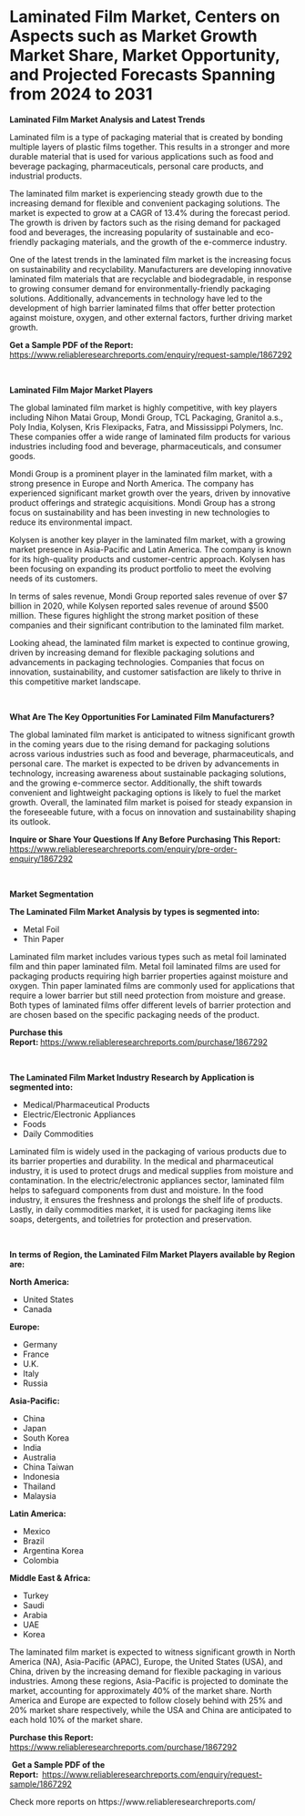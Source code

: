 <p><h1>Laminated Film Market, Centers on Aspects such as Market Growth Market Share, Market Opportunity, and Projected Forecasts Spanning from 2024 to 2031</h1></p><p><strong>Laminated Film Market Analysis and Latest Trends</strong></p>
<p><p>Laminated film is a type of packaging material that is created by bonding multiple layers of plastic films together. This results in a stronger and more durable material that is used for various applications such as food and beverage packaging, pharmaceuticals, personal care products, and industrial products.</p><p>The laminated film market is experiencing steady growth due to the increasing demand for flexible and convenient packaging solutions. The market is expected to grow at a CAGR of 13.4% during the forecast period. The growth is driven by factors such as the rising demand for packaged food and beverages, the increasing popularity of sustainable and eco-friendly packaging materials, and the growth of the e-commerce industry.</p><p>One of the latest trends in the laminated film market is the increasing focus on sustainability and recyclability. Manufacturers are developing innovative laminated film materials that are recyclable and biodegradable, in response to growing consumer demand for environmentally-friendly packaging solutions. Additionally, advancements in technology have led to the development of high barrier laminated films that offer better protection against moisture, oxygen, and other external factors, further driving market growth.</p></p>
<p><strong>Get a Sample PDF of the Report:&nbsp;</strong> <a href="https://www.reliableresearchreports.com/enquiry/request-sample/1867292">https://www.reliableresearchreports.com/enquiry/request-sample/1867292</a></p>
<p>&nbsp;</p>
<p><strong>Laminated Film Major Market Players</strong></p>
<p><p>The global laminated film market is highly competitive, with key players including Nihon Matai Group, Mondi Group, TCL Packaging, Granitol a.s., Poly India, Kolysen, Kris Flexipacks, Fatra, and Mississippi Polymers, Inc. These companies offer a wide range of laminated film products for various industries including food and beverage, pharmaceuticals, and consumer goods.</p><p>Mondi Group is a prominent player in the laminated film market, with a strong presence in Europe and North America. The company has experienced significant market growth over the years, driven by innovative product offerings and strategic acquisitions. Mondi Group has a strong focus on sustainability and has been investing in new technologies to reduce its environmental impact.</p><p>Kolysen is another key player in the laminated film market, with a growing market presence in Asia-Pacific and Latin America. The company is known for its high-quality products and customer-centric approach. Kolysen has been focusing on expanding its product portfolio to meet the evolving needs of its customers.</p><p>In terms of sales revenue, Mondi Group reported sales revenue of over $7 billion in 2020, while Kolysen reported sales revenue of around $500 million. These figures highlight the strong market position of these companies and their significant contribution to the laminated film market.</p><p>Looking ahead, the laminated film market is expected to continue growing, driven by increasing demand for flexible packaging solutions and advancements in packaging technologies. Companies that focus on innovation, sustainability, and customer satisfaction are likely to thrive in this competitive market landscape.</p></p>
<p>&nbsp;</p>
<p><strong>What Are The Key Opportunities For Laminated Film Manufacturers?</strong></p>
<p><p>The global laminated film market is anticipated to witness significant growth in the coming years due to the rising demand for packaging solutions across various industries such as food and beverage, pharmaceuticals, and personal care. The market is expected to be driven by advancements in technology, increasing awareness about sustainable packaging solutions, and the growing e-commerce sector. Additionally, the shift towards convenient and lightweight packaging options is likely to fuel the market growth. Overall, the laminated film market is poised for steady expansion in the foreseeable future, with a focus on innovation and sustainability shaping its outlook.</p></p>
<p><strong>Inquire or Share Your Questions If Any Before Purchasing This Report:</strong> <a href="https://www.reliableresearchreports.com/enquiry/pre-order-enquiry/1867292">https://www.reliableresearchreports.com/enquiry/pre-order-enquiry/1867292</a></p>
<p>&nbsp;</p>
<p><strong>Market Segmentation</strong></p>
<p><strong>The Laminated Film Market Analysis by types is segmented into:</strong></p>
<p><ul><li>Metal Foil</li><li>Thin Paper</li></ul></p>
<p><p>Laminated film market includes various types such as metal foil laminated film and thin paper laminated film. Metal foil laminated films are used for packaging products requiring high barrier properties against moisture and oxygen. Thin paper laminated films are commonly used for applications that require a lower barrier but still need protection from moisture and grease. Both types of laminated films offer different levels of barrier protection and are chosen based on the specific packaging needs of the product.</p></p>
<p><strong>Purchase this Report:&nbsp;</strong><a href="https://www.reliableresearchreports.com/purchase/1867292">https://www.reliableresearchreports.com/purchase/1867292</a></p>
<p>&nbsp;</p>
<p><strong>The Laminated Film Market Industry Research by Application is segmented into:</strong></p>
<p><ul><li>Medical/Pharmaceutical Products</li><li>Electric/Electronic Appliances</li><li>Foods</li><li>Daily Commodities</li></ul></p>
<p><p>Laminated film is widely used in the packaging of various products due to its barrier properties and durability. In the medical and pharmaceutical industry, it is used to protect drugs and medical supplies from moisture and contamination. In the electric/electronic appliances sector, laminated film helps to safeguard components from dust and moisture. In the food industry, it ensures the freshness and prolongs the shelf life of products. Lastly, in daily commodities market, it is used for packaging items like soaps, detergents, and toiletries for protection and preservation.</p></p>
<p>&nbsp;</p>
<p><strong>In terms of Region, the Laminated Film Market Players available by Region are:</strong></p>
<p>
    <p> <strong> North America: </strong>
        <ul>
            <li>United States</li>
            <li>Canada</li>
        </ul>
        </p> 
    <p> <strong> Europe: </strong>
        <ul>
            <li>Germany</li>
            <li>France</li>
            <li>U.K.</li>
            <li>Italy</li>
            <li>Russia</li>
        </ul>
        </p> 
    <p> <strong> Asia-Pacific: </strong>
        <ul>
            <li>China</li>
            <li>Japan</li>
            <li>South Korea</li>
            <li>India</li>
            <li>Australia</li>
            <li>China Taiwan</li>
            <li>Indonesia</li>
            <li>Thailand</li>
            <li>Malaysia</li>
        </ul>
        </p> 
    <p> <strong> Latin America: </strong>
        <ul>
            <li>Mexico</li>
            <li>Brazil</li>
            <li>Argentina Korea</li>
            <li>Colombia</li>
        </ul>
        </p> 
    <p> <strong> Middle East & Africa: </strong>
        <ul>
            <li>Turkey</li>
            <li>Saudi</li>
            <li>Arabia</li>
            <li>UAE</li>
            <li>Korea</li>
        </ul>
    </p>
    </p>
<p><p>The laminated film market is expected to witness significant growth in North America (NA), Asia-Pacific (APAC), Europe, the United States (USA), and China, driven by the increasing demand for flexible packaging in various industries. Among these regions, Asia-Pacific is projected to dominate the market, accounting for approximately 40% of the market share. North America and Europe are expected to follow closely behind with 25% and 20% market share respectively, while the USA and China are anticipated to each hold 10% of the market share.</p></p>
<p><strong>Purchase this Report: </strong><a href="https://www.reliableresearchreports.com/purchase/1867292">https://www.reliableresearchreports.com/purchase/1867292</a></p>
<p>&nbsp;<strong>Get a Sample PDF of the Report:&nbsp;&nbsp;</strong><a href="https://www.reliableresearchreports.com/enquiry/request-sample/1867292">https://www.reliableresearchreports.com/enquiry/request-sample/1867292</a></p>
<p><strong></strong></p>
<p>Check more reports on https://www.reliableresearchreports.com/</p>
